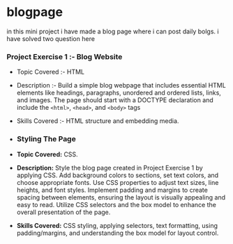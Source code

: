 # blogpage 
in this mini project i have made a blog page where i can post daily bolgs.
i have solved two question here 


### Project Exercise 1 :- Blog Website

- Topic Covered :- HTML
- Description :- Build a simple blog webpage that includes essential HTML elements like headings, paragraphs, unordered and ordered lists, links, and images. The page should start with a DOCTYPE declaration and include the `<html>`, `<head>`, and `<body>` tags
- Skills Covered :- HTML structure and embedding media.

- ### Styling The Page

- **Topic Covered:** CSS.
- **Description:** Style the blog page created in Project Exercise 1 by applying CSS. Add background colors to sections, set text colors, and choose appropriate fonts. Use CSS properties to adjust text sizes, line heights, and font styles. Implement padding and margins to create spacing between elements, ensuring the layout is visually appealing and easy to read. Utilize CSS selectors and the box model to enhance the overall presentation of the page.
- **Skills Covered:** CSS styling, applying selectors, text formatting, using padding/margins, and understanding the box model for layout control.
